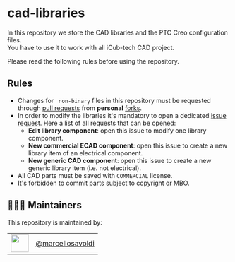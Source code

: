 # cad-libraries
In this repository we store the CAD libraries and the PTC Creo configuration files.   
You have to use it to work with all iCub-tech CAD project.  

Please read the following rules before using the repository.

## Rules
- Changes for ` non-binary` files in this repository must be requested through [pull requests](https://docs.github.com/en/github/collaborating-with-pull-requests/proposing-changes-to-your-work-with-pull-requests/about-pull-requests) from **personal** [forks](https://docs.github.com/en/get-started/quickstart/fork-a-repo).
- In order to modify the libraries it's mandatory to open a dedicated [issue request](https://github.com/icub-tech-iit/cad-libraries/issues/new/choose). Here a list of all requests that can be opened:
  - **Edit library component**: open this issue to modify one library component.
  - **New commercial ECAD component**: open this issue to create a new library item of an electrical component.
  - **New generic CAD component**: open this issue to create a new generic library item (i.e. not electrical).
- All CAD parts must be saved with `COMMERCIAL` license.
- It's forbidden to commit parts subject to copyright or MBO.

## 👨🏻‍💻 Maintainers
This repository is maintained by:

| | |
|:---:|:---:|
| [<img src="https://github.com/marcellosavoldi.png" width="40">](https://github.com/marcellosavoldi) | [@marcellosavoldi](https://github.com/marcellosavoldi) |
